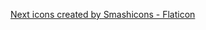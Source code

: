 <a href="https://www.flaticon.com/free-icons/next" title="next icons">Next icons created by Smashicons - Flaticon</a>